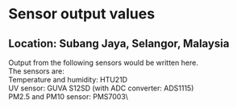 # Sensor output values
## Location: Subang Jaya, Selangor, Malaysia
Output from the following sensors would be written here.\
The sensors are:\
Temperature and humidity: HTU21D\
UV sensor: GUVA S12SD (with ADC converter: ADS1115)\
PM2.5 and PM10 sensor: PMS7003\

